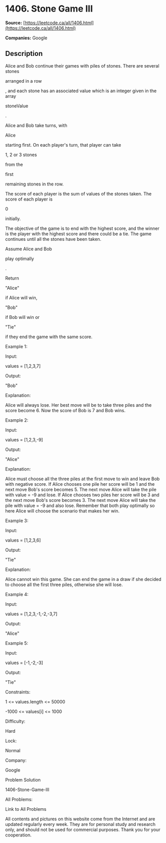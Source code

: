 # 1406. Stone Game III

**Source:** [https://leetcode.ca/all/1406.html](https://leetcode.ca/all/1406.html)

**Companies:** Google

## Description

Alice and Bob continue their games with piles of stones. There are several
            stones

arranged in a row

, and each stone has an associated value
            which is an integer given in the array

stoneValue

.

Alice and Bob take turns, with

Alice

starting first. On each
                player's turn, that player can take

1, 2 or 3 stones

from the

first

remaining stones in the row.

The score of each player is the sum of values of the stones taken. The score of each
                player is

0

initially.

The objective of the game is to end with the highest score, and the winner is the
                player with the highest score and there could be a tie. The game continues until all
                the stones have been taken.

Assume Alice and Bob

play optimally

.

Return

"Alice"

if Alice will win,

"Bob"

if Bob will win or

"Tie"

if they end the game with the same score.

Example 1:

Input:

values = [1,2,3,7]

Output:

"Bob"

Explanation:

Alice will always lose. Her best move will be to take three piles and the score become 6. Now the score of Bob is 7 and Bob wins.

Example 2:

Input:

values = [1,2,3,-9]

Output:

"Alice"

Explanation:

Alice must choose all the three piles at the first move to win and leave Bob with negative score.
If Alice chooses one pile her score will be 1 and the next move Bob's score becomes 5. The next move Alice will take the pile with value = -9 and lose.
If Alice chooses two piles her score will be 3 and the next move Bob's score becomes 3. The next move Alice will take the pile with value = -9 and also lose.
Remember that both play optimally so here Alice will choose the scenario that makes her win.

Example 3:

Input:

values = [1,2,3,6]

Output:

"Tie"

Explanation:

Alice cannot win this game. She can end the game in a draw if she decided to choose all the first three piles, otherwise she will lose.

Example 4:

Input:

values = [1,2,3,-1,-2,-3,7]

Output:

"Alice"

Example 5:

Input:

values = [-1,-2,-3]

Output:

"Tie"

Constraints:

1 <= values.length <= 50000

-1000 <= values[i] <= 1000

Difficulty:

Hard

Lock:

Normal

Company:

Google

Problem Solution

1406-Stone-Game-III

All Problems:

Link to All Problems

All contents and pictures on this website come from the Internet and are updated regularly every week. They are for personal study and research only, and should not be used for commercial purposes. Thank you for your cooperation.

